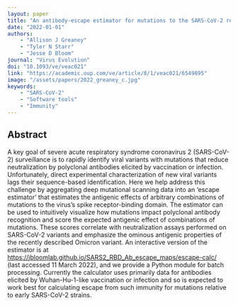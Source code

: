 ```yaml
---
layout: paper
title: "An antibody-escape estimator for mutations to the SARS-CoV-2 receptor-binding domain"
date: "2022-01-01"
authors: 
    - "Allison J Greaney"
    - "Tyler N Starr"
    - "Jesse D Bloom"
journal: "Virus Evolution"
doi: "10.1093/ve/veac021"
link: "https://academic.oup.com/ve/article/8/1/veac021/6549895"
image: "/assets/papers/2022_greaney_c.jpg"
keywords:
    - "SARS-CoV-2"
    - "Software tools"
    - "Immunity"
---
```


## Abstract

A key goal of severe acute respiratory syndrome coronavirus 2 (SARS-CoV-2) surveillance is to rapidly identify viral variants with mutations that reduce neutralization by polyclonal antibodies elicited by vaccination or infection. Unfortunately, direct experimental characterization of new viral variants lags their sequence-based identification. Here we help address this challenge by aggregating deep mutational scanning data into an ‘escape estimator’ that estimates the antigenic effects of arbitrary combinations of mutations to the virus’s spike receptor-binding domain. The estimator can be used to intuitively visualize how mutations impact polyclonal antibody recognition and score the expected antigenic effect of combinations of mutations. These scores correlate with neutralization assays performed on SARS-CoV-2 variants and emphasize the ominous antigenic properties of the recently described Omicron variant. An interactive version of the estimator is at https://jbloomlab.github.io/SARS2_RBD_Ab_escape_maps/escape-calc/ (last accessed 11 March 2022), and we provide a Python module for batch processing. Currently the calculator uses primarily data for antibodies elicited by Wuhan-Hu-1-like vaccination or infection and so is expected to work best for calculating escape from such immunity for mutations relative to early SARS-CoV-2 strains.
